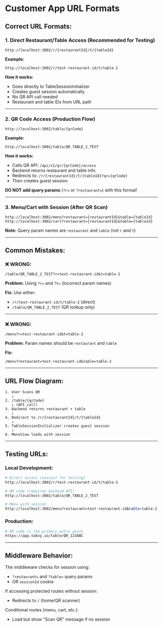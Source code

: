 # Customer App URL Formats

## Correct URL Formats:

### 1. Direct Restaurant/Table Access (Recommended for Testing)
```
http://localhost:3002/r/{restaurantId}/t/{tableId}
```
**Example:**
```
http://localhost:3002/r/test-restaurant-id/t/table-2
```

**How it works:**
- Goes directly to TableSessionInitializer
- Creates guest session automatically
- No QR API call needed
- Restaurant and table IDs from URL path

---

### 2. QR Code Access (Production Flow)
```
http://localhost:3002/table/{qrCode}
```
**Example:**
```
http://localhost:3002/table/QR_TABLE_2_TEST
```

**How it works:**
- Calls QR API: `/api/v1/qr/{qrCode}/access`
- Backend returns restaurant and table info
- Redirects to: `/r/{restaurantId}/t/{tableId}?qr={qrCode}`
- Then creates guest session

**DO NOT add query params** (`?r=` or `?restaurant=`) with this format!

---

### 3. Menu/Cart with Session (After QR Scan)
```
http://localhost:3002/menu?restaurant={restaurantId}&table={tableId}
http://localhost:3002/cart?restaurant={restaurantId}&table={tableId}
```

**Note:** Query param names are `restaurant` and `table` (not `r` and `t`)

---

## Common Mistakes:

### ❌ WRONG:
```
/table/QR_TABLE_2_TEST?r=test-restaurant-id&t=table-2
```
**Problem:** Using `?r=` and `?t=` (incorrect param names)

**Fix:** Use either:
- `/r/test-restaurant-id/t/table-2` (direct)
- `/table/QR_TABLE_2_TEST` (QR lookup only)

---

### ❌ WRONG:
```
/menu?r=test-restaurant-id&t=table-2
```
**Problem:** Param names should be `restaurant` and `table`

**Fix:**
```
/menu?restaurant=test-restaurant-id&table=table-2
```

---

## URL Flow Diagram:

```
1. User Scans QR
   ↓
2. /table/{qrCode}
   ↓ (API call)
3. Backend returns restaurant + table
   ↓
4. Redirect to /r/{restaurantId}/t/{tableId}
   ↓
5. TableSessionInitializer creates guest session
   ↓
6. MenuView loads with session
```

---

## Testing URLs:

### Local Development:
```bash
# Direct access (easiest for testing)
http://localhost:3002/r/test-restaurant-id/t/table-2

# QR code (requires backend API)
http://localhost:3002/table/QR_TABLE_2_TEST

# Menu with session
http://localhost:3002/menu?restaurant=test-restaurant-id&table=table-2
```

### Production:
```bash
# QR code is the primary entry point
https://app.tabsy.io/table/QR_123ABC
```

---

## Middleware Behavior:

The middleware checks for session using:
- `?restaurant=` and `?table=` query params
- OR `sessionId` cookie

If accessing protected routes without session:
- Redirects to `/` (home/QR scanner)

Conditional routes (menu, cart, etc.):
- Load but show "Scan QR" message if no session
